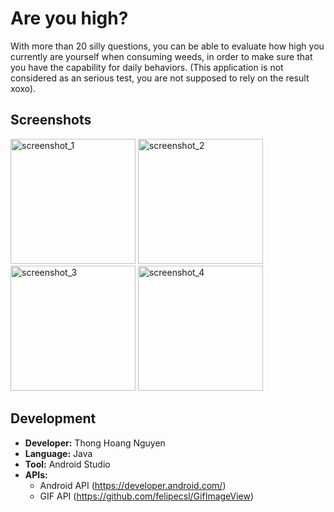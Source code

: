 # Are you high?

With more than 20 silly questions, you can be able to evaluate how high you currently are yourself when consuming weeds, in order to make sure that you have the capability for daily behaviors. (This application is not considered as an serious test, you are not supposed to rely on the result xoxo).


## Screenshots
<img src="https://user-images.githubusercontent.com/45373299/57602036-eb5b4880-7512-11e9-9110-754be51b0419.png" alt="screenshot_1" width="200"/> <img src="https://user-images.githubusercontent.com/45373299/57602285-98ce5c00-7513-11e9-904a-333701d501c5.png" alt="screenshot_2" width="200"/>
<img src="https://user-images.githubusercontent.com/45373299/57602293-9c61e300-7513-11e9-9ba8-d6529b72d069.png" alt="screenshot_3" width="200"/>
<img src="https://user-images.githubusercontent.com/45373299/57602298-9ec43d00-7513-11e9-8892-893377009c0a.png" alt="screenshot_4" width="200"/>

## Development
  * **Developer:** Thong Hoang Nguyen
  * **Language:** Java
  * **Tool:** Android Studio
  * **APIs:** 
    * Android API (https://developer.android.com/)
    * GIF API (https://github.com/felipecsl/GifImageView)
  
  
